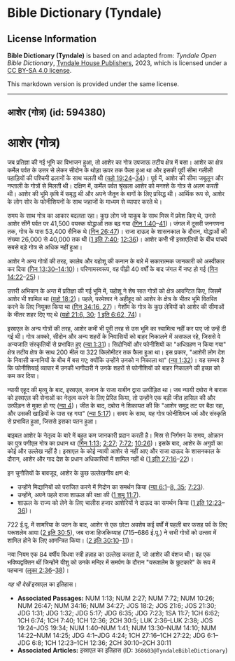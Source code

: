 # Bible Dictionary (Tyndale)

## License Information

**Bible Dictionary (Tyndale)** is based on and adapted from: _Tyndale Open Bible Dictionary_, [Tyndale House Publishers](https://tyndaleopenresources.com/), 2023, which is licensed under a [CC BY-SA 4.0 license](https://creativecommons.org/licenses/by-sa/4.0/legalcode.en).

This markdown version is provided under the same license.



--------------------------------

## आशेर (गोत्र) (id: 594380)

आशेर (गोत्र)
============

जब प्रतिज्ञा की गई भूमि का विभाजन हुआ, तो आशेर का गोत्र उपजाऊ तटीय क्षेत्र में बसा। आशेर का क्षेत्र कर्मेल पर्वत के उत्तर से लेकर सीदोन के थोड़ा ऊपर तक फैला हुआ था और इसकी पूर्वी सीमा गलीली पहाड़ियों की पश्चिमी ढलानों के साथ चलती थी ([यहो 19:24](https://ref.ly/Josh19:24-Josh19:34)–[34](https://ref.ly/Josh19:24-Josh19:34))। पूर्व में, आशेर की सीमा जबूलून और नप्ताली के गोत्रों से मिलती थी। दक्षिण में, कर्मेल पर्वत श्रृंखला आशेर को मनश्शे के गोत्र से अलग करती थी। आशेर की भूमि कृषि में समृद्ध थी और अपने जैतून के बागों के लिए प्रसिद्ध थी। आर्थिक रूप से, आशेर के लोग सोर के फोनीशियनों के साथ जहाजों के माध्यम से व्यापार करते थे।

समय के साथ गोत्र का आकार बदलता रहा। कुछ लोग जो याकूब के साथ मिस्र में प्रवेश किए थे, उनसे आशेर सीनै पर्वत पर 41,500 वयस्क योद्धाओं तक बढ़ गया ([गिन 1:40](https://ref.ly/Num1:40-Num1:41)–[41](https://ref.ly/Num1:40-Num1:41))। जंगल में दूसरी जनगणना तक, गोत्र के पास 53,400 सैनिक थे ([गिन 26:47](https://ref.ly/Num26:47))। राजा दाऊद के शासनकाल के दौरान, योद्धाओं की संख्या 26,000 से 40,000 तक थी ([1 इति 7:40](https://ref.ly/1Chr7:40); [12:36](https://ref.ly/1Chr12:36))। आशेर कभी भी इस्राएलियों के बीच पांचवें सबसे बड़े गोत्र से अधिक नहीं हुआ।

आशेर ने अन्य गोत्रों की तरह, कालेब और यहोशू की कनान के बारे में सकारात्मक जानकारी को अस्वीकार कर दिया ([गिन 13:30–14:10](https://ref.ly/Num13:30-Num14:10))। परिणामस्वरूप, वह पीढ़ी 40 वर्षों के बाद जंगल में नष्ट हो गई ([गिन 14:22](https://ref.ly/Num14:22-Num14:25)–[25](https://ref.ly/Num14:22-Num14:25))।

उत्तरी अभियान के अन्त में प्रतिज्ञा की गई भूमि में, यहोशू ने शेष सात गोत्रों को क्षेत्र आवन्टित किए, जिसमें आशेर भी शामिल था ([यहो 18:2](https://ref.ly/Josh18:2))। पहले, परमेश्वर ने अहीहूद को आशेर के क्षेत्र के भीतर भूमि वितरित करने के लिए नियुक्त किया था ([गिन 34:16, 27](https://ref.ly/Num34:16,Num34:27))। गेर्शोम के गोत्र के कुछ लेवियों को आशेर की सीमाओं के भीतर शहर दिए गए थे ([यहो 21:6, 30](https://ref.ly/Josh21:6,Josh21:30); [1 इति 6:62, 74](https://ref.ly/1Chr6:62,1Chr6:74))।

इस्राएल के अन्य गोत्रों की तरह, आशेर कभी भी पूरी तरह से उस भूमि का स्वामित्व नहीं कर पाए जो उन्हें दी गई थी। गोत्र अक्को, सीदोन और अन्य शहरों के निवासियों को बाहर निकालने में असफल रहे, जिससे वे अन्यजाति संस्कृतियों से प्रभावित हुए ([न्या 1:31](https://ref.ly/Judg1:31))। सिदोनियों और फोनीशियों का "अधिग्रहण न किया गया" क्षेत्र तटीय क्षेत्र के साथ 200 मील या 322 किलोमीटर तक फैला हुआ था। इस प्रकार, "आशेरी लोग देश के निवासी कनानियों के बीच में बस गए; क्योंकि उन्होंने उनको न निकाला था" ([न्या 1:32](https://ref.ly/Judg1:32))। यह सम्भव है कि फोनीशियाई व्यापार में उनकी भागीदारी ने उनके शहरों से फोनीशियों को बाहर निकालने की इच्छा को कम कर दिया।

न्यायी एहूद की मृत्यु के बाद, इस्राएल, कनान के राजा याबीन द्वारा उत्पीड़ित था। जब न्यायी दबोरा ने बाराक को इस्राएल की सेनाओं का नेतृत्व करने के लिए प्रेरित किया, तो उन्होंने एक बड़ी जीत हासिल की और उत्पीड़न से मुक्त हो गए ([न्या 4](https://ref.ly/Judg4:1-Judg4:24))। जीत के बाद, दबोरा ने शिकायत की कि "आशेर समुद्र तट पर बैठा रहा, और उसकी खाड़ियों के पास रह गया" ([न्या 5:17](https://ref.ly/Judg5:17))। समय के साथ, यह गोत्र फोनीशियन धर्म और संस्कृति से प्रभावित हुआ, जिससे इसका पतन हुआ।

बाइबल आशेर के नेतृत्व के बारे में बहुत कम जानकारी प्रदान करती है। मिस्र से निर्गमन के समय, ओक्रान का पुत्र पगीएल गोत्र का प्रधान था ([गिन 1:13](https://ref.ly/Num1:13); [2:27](https://ref.ly/Num2:27); [7:72](https://ref.ly/Num7:72); [10:26](https://ref.ly/Num10:26))। इसके बाद, आशेर के अगुवों का कोई और उल्लेख नहीं है। इस्राएल के कोई न्यायी आशेर से नहीं आए और राजा दाऊद के शासनकाल के दौरान, आशेर और गाद देश के प्रधान अधिकारियों में शामिल नहीं थे ([1 इति 27:16](https://ref.ly/1Chr27:16-1Chr27:22)–[22](https://ref.ly/1Chr27:16-1Chr27:22))।

इन चुनौतियों के बावजूद, आशेर के कुछ उल्लेखनीय क्षण थे:

* उन्होंने मिद्यानियों को पराजित करने में गिदोन का समर्थन किया ([न्या 6:1](https://ref.ly/Judg6:1-Judg6:8,Judg6:35)–[8, 35](https://ref.ly/Judg6:1-Judg6:8,Judg6:35); [7:23](https://ref.ly/Judg7:23)).
* उन्होंने, अपने पहले राजा शाऊल की रक्षा की ([1 शमू 11:7](https://ref.ly/1Sam11:7)).
* शाऊल के राज्य को लेने के लिए चालीस हजार आशेरियों ने दाऊद का समर्थन किया ([1 इति 12:23](https://ref.ly/1Chr12:23-1Chr12:36)–[36](https://ref.ly/1Chr12:23-1Chr12:36))।

722 ई.पू. में सामरिया के पतन के बाद, आशेर से एक छोटा अवशेष कई वर्षों में पहली बार फसह पर्व के लिए यरूशलेम आया ([2 इति 30:5](https://ref.ly/2Chr30:5)), जब राजा हिजकिय्याह (715–686 ई.पू.) ने सभी गोत्रों को उत्सव में शामिल होने के लिए आमन्त्रित किया। ([2 इति 30:10](https://ref.ly/2Chr30:10-2Chr30:11)–[11](https://ref.ly/2Chr30:10-2Chr30:11))।

नया नियम एक 84 वर्षीय विधवा स्त्री हन्नाह का उल्लेख करता है, जो आशेर की वंशज थी। वह एक भविष्यद्वक्तिन थीं जिन्होंने यीशु को उनके मन्दिर में समर्पण के दौरान "यरूशलेम के छुटकारे" के रूप में पहचाना ([लूका 2:36](https://ref.ly/Luke2:36-Luke2:38)–[38](https://ref.ly/Luke2:36-Luke2:38))।

*यह भी देखें*  इस्राएल का इतिहास।

* **Associated Passages:** NUM 1:13; NUM 2:27; NUM 7:72; NUM 10:26; NUM 26:47; NUM 34:16; NUM 34:27; JOS 18:2; JOS 21:6; JOS 21:30; JDG 1:31; JDG 1:32; JDG 5:17; JDG 6:35; JDG 7:23; 1SA 11:7; 1CH 6:62; 1CH 6:74; 1CH 7:40; 1CH 12:36; 2CH 30:5; LUK 2:36–LUK 2:38; JOS 19:24–JOS 19:34; NUM 1:40–NUM 1:41; NUM 13:30–NUM 14:10; NUM 14:22–NUM 14:25; JDG 4:1–JDG 4:24; 1CH 27:16–1CH 27:22; JDG 6:1–JDG 6:8; 1CH 12:23–1CH 12:36; 2CH 30:10–2CH 30:11
* **Associated Articles:** इस्राएल का इतिहास  (ID: `368603@TyndaleBibleDictionary`)


